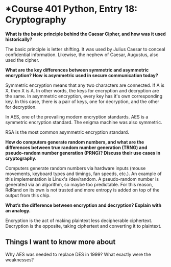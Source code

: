 # *Course 401 Python, Entry 18: Cryptography

**What is the basic principle behind the Caesar Cipher, and how was it used historically?**

The basic principle is letter shifting. It was used by Julius Caesar to conceal confidential information. Likewise, the nephew of Caesar, Augustus, also used the cipher.

**What are the key differences between symmetric and asymmetric encryption? How is asymmetric used in secure communication today?**

Symmetric encryption means that any two characters are connected. If A is X, then X is A. In other words, the keys for encryption and decryption are the same. In asymmetric encryption, every key has it's own corresponding key. In this case, there is a pair of keys, one for decryption, and the other for decryption.

In AES, one of the prevailing modern encryption standards. AES is a symmetric encryption standard. The enigma machine was also symmetric.

RSA is the most common asymmetric encryption standard.

**How do computers generate random numbers, and what are the differences between true random number generation (TRNG) and pseudo-random number generation (PRNG)? Discuss their use cases in cryptography.**

Computers generate random numbers via hardware inputs (mouse movements, keyboard types and timings, fan speeds, etc.). An example of this implementation is Linux's /dev/random. A pseudo-random number is generated via an algorithm, so maybe too predictable. For this reason, RdRand on its own is not trusted and more entropy is added on top of the output from this chip.

**What’s the difference between encryption and decryption? Explain with an analogy.**

Encryption is the act of making plaintext less decipherable ciphertext. Decryption is the opposite, taking ciphertext and converting it to plaintext.

## Things I want to know more about

Why AES was needed to replace DES in 1999? What exactly were the weaknesses?

